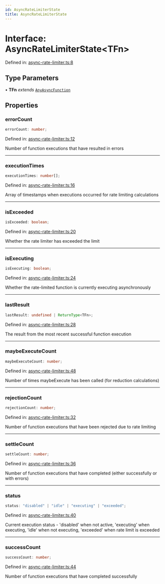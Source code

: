 ```yaml
---
id: AsyncRateLimiterState
title: AsyncRateLimiterState
---
```


<!-- DO NOT EDIT: this page is autogenerated from the type comments -->

# Interface: AsyncRateLimiterState\<TFn\>

Defined in: [async-rate-limiter.ts:8](https://github.com/TanStack/pacer/blob/main/packages/pacer/src/async-rate-limiter.ts#L8)

## Type Parameters

• **TFn** *extends* [`AnyAsyncFunction`](../../type-aliases/anyasyncfunction.md)

## Properties

### errorCount

```ts
errorCount: number;
```

Defined in: [async-rate-limiter.ts:12](https://github.com/TanStack/pacer/blob/main/packages/pacer/src/async-rate-limiter.ts#L12)

Number of function executions that have resulted in errors

***

### executionTimes

```ts
executionTimes: number[];
```

Defined in: [async-rate-limiter.ts:16](https://github.com/TanStack/pacer/blob/main/packages/pacer/src/async-rate-limiter.ts#L16)

Array of timestamps when executions occurred for rate limiting calculations

***

### isExceeded

```ts
isExceeded: boolean;
```

Defined in: [async-rate-limiter.ts:20](https://github.com/TanStack/pacer/blob/main/packages/pacer/src/async-rate-limiter.ts#L20)

Whether the rate limiter has exceeded the limit

***

### isExecuting

```ts
isExecuting: boolean;
```

Defined in: [async-rate-limiter.ts:24](https://github.com/TanStack/pacer/blob/main/packages/pacer/src/async-rate-limiter.ts#L24)

Whether the rate-limited function is currently executing asynchronously

***

### lastResult

```ts
lastResult: undefined | ReturnType<TFn>;
```

Defined in: [async-rate-limiter.ts:28](https://github.com/TanStack/pacer/blob/main/packages/pacer/src/async-rate-limiter.ts#L28)

The result from the most recent successful function execution

***

### maybeExecuteCount

```ts
maybeExecuteCount: number;
```

Defined in: [async-rate-limiter.ts:48](https://github.com/TanStack/pacer/blob/main/packages/pacer/src/async-rate-limiter.ts#L48)

Number of times maybeExecute has been called (for reduction calculations)

***

### rejectionCount

```ts
rejectionCount: number;
```

Defined in: [async-rate-limiter.ts:32](https://github.com/TanStack/pacer/blob/main/packages/pacer/src/async-rate-limiter.ts#L32)

Number of function executions that have been rejected due to rate limiting

***

### settleCount

```ts
settleCount: number;
```

Defined in: [async-rate-limiter.ts:36](https://github.com/TanStack/pacer/blob/main/packages/pacer/src/async-rate-limiter.ts#L36)

Number of function executions that have completed (either successfully or with errors)

***

### status

```ts
status: "disabled" | "idle" | "executing" | "exceeded";
```

Defined in: [async-rate-limiter.ts:40](https://github.com/TanStack/pacer/blob/main/packages/pacer/src/async-rate-limiter.ts#L40)

Current execution status - 'disabled' when not active, 'executing' when executing, 'idle' when not executing, 'exceeded' when rate limit is exceeded

***

### successCount

```ts
successCount: number;
```

Defined in: [async-rate-limiter.ts:44](https://github.com/TanStack/pacer/blob/main/packages/pacer/src/async-rate-limiter.ts#L44)

Number of function executions that have completed successfully
